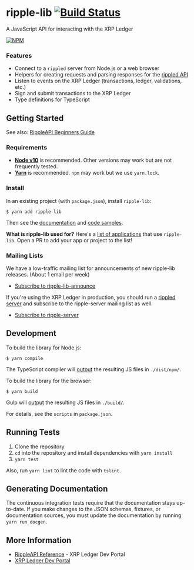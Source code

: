 # ripple-lib [![Build Status](https://travis-ci.org/ripple/ripple-lib.svg?branch=master)](https://travis-ci.org/ripple/ripple-lib)


A JavaScript API for interacting with the XRP Ledger

[![NPM](https://nodei.co/npm/ripple-lib.png)](https://www.npmjs.org/package/ripple-lib)

### Features

+ Connect to a `rippled` server from Node.js or a web browser
+ Helpers for creating requests and parsing responses for the [rippled API](https://developers.ripple.com/rippled-api.html)
+ Listen to events on the XRP Ledger (transactions, ledger, validations, etc.)
+ Sign and submit transactions to the XRP Ledger
+ Type definitions for TypeScript

## Getting Started

See also: [RippleAPI Beginners Guide](https://xrpl.org/get-started-with-rippleapi-for-javascript.html)

### Requirements

+ **[Node v10](https://nodejs.org/)** is recommended. Other versions may work but are not frequently tested.
+ **[Yarn](https://yarnpkg.com/)** is recommended. `npm` may work but we use `yarn.lock`.

### Install

In an existing project (with `package.json`), install `ripple-lib`:
```
$ yarn add ripple-lib
```

Then see the [documentation](https://github.com/ripple/ripple-lib/blob/develop/docs/index.md) and [code samples](https://github.com/ripple/ripple-lib/tree/develop/docs/samples).

**What is ripple-lib used for?** Here's a [list of applications](APPLICATIONS.md) that use `ripple-lib`. Open a PR to add your app or project to the list!

### Mailing Lists

We have a low-traffic mailing list for announcements of new ripple-lib releases. (About 1 email per week)

+ [Subscribe to ripple-lib-announce](https://groups.google.com/forum/#!forum/ripple-lib-announce)

If you're using the XRP Ledger in production, you should run a [rippled server](https://github.com/ripple/rippled) and subscribe to the ripple-server mailing list as well.

+ [Subscribe to ripple-server](https://groups.google.com/forum/#!forum/ripple-server)

## Development

To build the library for Node.js:
```
$ yarn compile
```

The TypeScript compiler will [output](./tsconfig.json#L7) the resulting JS files in `./dist/npm/`.

To build the library for the browser:
```
$ yarn build
```

Gulp will [output](./Gulpfile.js) the resulting JS files in `./build/`.

For details, see the `scripts` in `package.json`.

## Running Tests

1. Clone the repository
2. `cd` into the repository and install dependencies with `yarn install`
3. `yarn test`

Also, run `yarn lint` to lint the code with `tslint`.

## Generating Documentation

The continuous integration tests require that the documentation stays up-to-date. If you make changes to the JSON schemas, fixtures, or documentation sources, you must update the documentation by running `yarn run docgen`.

## More Information

+ [RippleAPI Reference](https://developers.ripple.com/rippleapi-reference.html) - XRP Ledger Dev Portal
+ [XRP Ledger Dev Portal](https://developers.ripple.com/)
